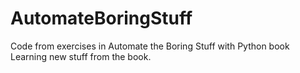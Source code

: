 # AutomateBoringStuff
Code from exercises in Automate the Boring Stuff with Python book
Learning new stuff from the book.
